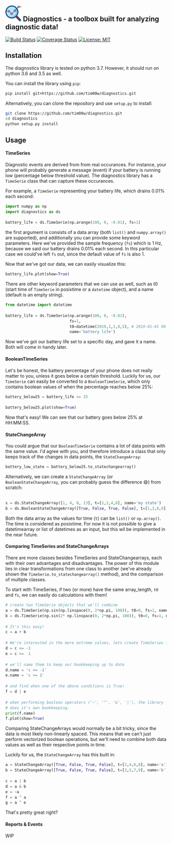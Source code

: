 ## <img src="https://github.com/tim00w/diagnostics/raw/master/docs/images/analysis.png" alt="*Designed by Freepik from www.flaticon.com*" width="50" height="50" />  Diagnostics - a toolbox built for analyzing diagnostic data!


[![Build Status](https://travis-ci.org/tim00w/diagnostics.svg?branch=master)](https://travis-ci.org/tim00w/diagnostics)
[![Coverage Status](https://coveralls.io/repos/github/tim00w/diagnostics/badge.svg?branch=master)](https://coveralls.io/github/tim00w/diagnostics?branch=master)
[![License: MIT](https://img.shields.io/badge/License-MIT-blue.svg)](https://opensource.org/licenses/MIT)


Installation
------------

The diagnostics library is tested on python 3.7. However, it should run on python 3.6 and 3.5 as well.

You can install the library using `pip`:

```bash
pip install git+https://github.com/tim00w/diagnostics.git
```

Alternatively, you can clone the repository and use `setup.py` to install:

```bash
git clone https://github.com/tim00w/diagnostics.git
cd diagnostics
python setup.py install
```

Usage
-----

#### TimeSeries

Diagnostic events are derived from from real occurances. 
For instance, your phone will probably generate a message (event) 
if your battery is running low (percentage below threshold value).
The diagnostics library has a `TimeSerie` class that can capture these occurances.

For example, a `TimeSerie` representing your battery life, which drains 0.01% each second:

```python
import numpy as np
import diagnostics as ds

battery_life = ds.TimeSerie(np.arange(100, 0, -0.01), fs=1)
```

the first argument is consists of a data array (both `list()` and `numpy.array()` are supported),
and additionally you can provide some keyword parameters.
Here we've provided the sample frequency (`fs`) which is 1 Hz, 
because we said our battery drains 0.01% each second. 
In this particular case we could've left `fs` out, since the default value of `fs` is also 1.

Now that we've got our data, we can easily visualize this:

```python
battery_life.plot(show=True)
```

There are other keyword parameters that we can use as well, 
such as t0 (start time of `TimeSerie` in posixtime or a `datetime` object),
and a name (default is an empty string).

```python
from datetime import datetime

battery_life = ds.TimeSerie(np.arange(100, 0, -0.01), 
                            fs=1,
                            t0=datetime(2019,1,1,8,5), # 2019-01-01 08:05
                            name='battery life')
```

Now we've got our battery life set to a specific day,
and gave it a name. Both will come in handy later.

#### BooleanTimeSeries

Let's be honest, the battery percentage of your phone does not really matter to you,
unless it goes below a certain threshold. 
Luckily for us, our `TimeSerie` can easily be converted to a `BooleanTimeSerie`, 
which only contains boolean values of when the percentage reaches below 25%:

```python
battery_below25 = battery_life <= 25

battery_below25.plot(show=True)
```

Now that's easy! We can see that our battery goes below 25% at HH:MM:SS.

#### StateChangeArray

You could argue that our `BooleanTimeSerie` contains a lot of data points with the same value.
I'd agree with you, and therefore introduce a class that only keeps track of the changes in 
data points, the `StateChangeArray`:

```python
battery_low_state = battery_below25.to_statechangearray()
```

Alternatively, we can create a `StateChangeArray` (or `BooleanStateChangeArray`, 
you can probably guess the difference :smile:) from scratch:

```python

s = ds.StateChangeArray([1, 4, 8, 13], t=[1,2,4,8], name='my state')
b = ds.BooleanStateChangeArray([True, False, True, False], t=[1,3,6,9], name='b')
``` 

Both the data array as the values for time (`t`) can be `list()` or `np.array()`.
The time is considered as posixtime. For now it is not possible to give a datetimearray
or list of datetimes as an input, but this wil be implemented in the near future.  

#### Comparing TimeSeries and StateChangeArrays

There are more classes besides TimeSeries and StateChangearrays, each with their own 
advantages and disadvantages. The power of this module lies in clear transformations 
from one class to another (we've already shown the `TimeSerie.to_statechangearray()` method),
and the comparison of multiple classes.

To start with TimeSeries, if two (or more) have the same array_length, `t0` and `fs`, we can 
easily do calculations with them! 

```python
# create two TimeSerie objects that we'll combine
a = ds.TimeSerie(np.sin(np.linspace(0, 2*np.pi, 100)), t0=0, fs=1, name='a')
b = ds.TimeSerie(np.sin(2* np.linspace(0, 2*np.pi, 100)), t0=0, fs=1, name='b')

# It's this easy!
c = a + b

# We're interested in the more extreme values, lets create TimeSeries for these:
d = c <= -1
e = c >=  1

# we'll name them to keep our bookkeeping up to date
d.name = 'c <= -1'
e.name = 'c >= 1'

# and find when one of the above conditions is True!
f = d | e

# when performing boolean operators ('~', '^', '&', '|'), the library 
# does it's own bookkeeping:
print(f.name)
f.plot(show=True)
```

Comparing StateChangeArrays would normally be a bit tricky, since the data is most likely 
non-linearly spaced. 
This means that we can't just perform vectorized boolean operations, but we'll need to combine
both data values as well as their respective points in time.

Luckily for us, the `StateChangeArray` has this built in:

```python
a = StateChangeArray([True, False, True, False], t=[2,4,6,8], name='a')
b = StateChangeArray([True, False, True, False], t=[3,5,7,9], name='b')

c = a | b
d = a & b
e = ~a
f = a ^ a
g = a ^ e
```

That's pretty great right?

#### Reports & Events

WIP
